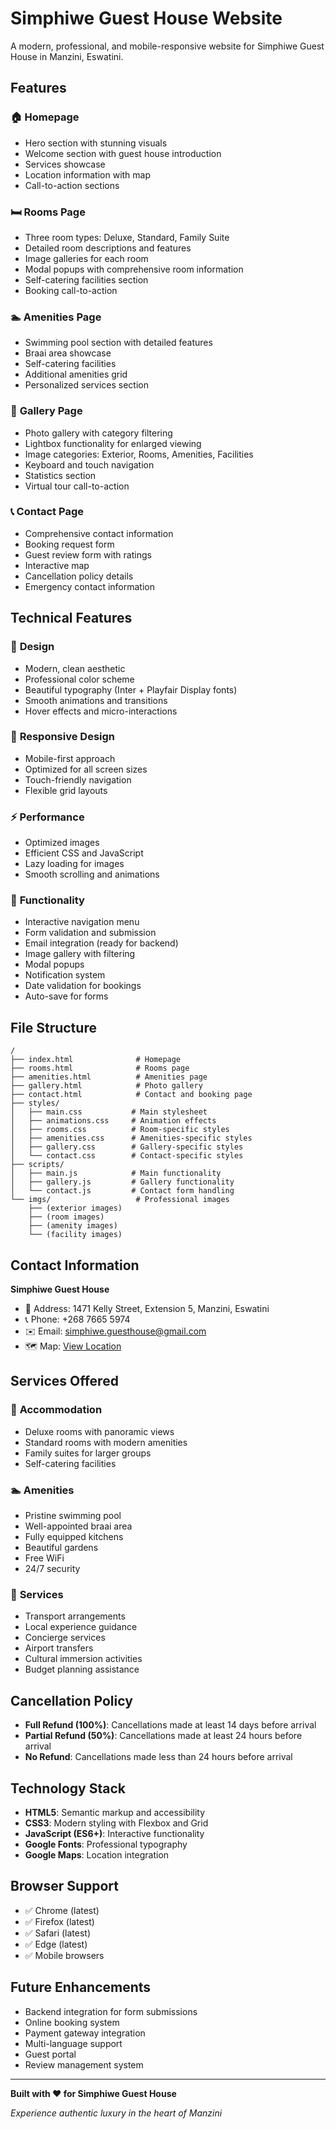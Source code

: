 # Simphiwe Guest House Website

A modern, professional, and mobile-responsive website for Simphiwe Guest House in Manzini, Eswatini.

## Features

### 🏠 **Homepage**
- Hero section with stunning visuals
- Welcome section with guest house introduction
- Services showcase
- Location information with map
- Call-to-action sections

### 🛏️ **Rooms Page**
- Three room types: Deluxe, Standard, Family Suite
- Detailed room descriptions and features
- Image galleries for each room
- Modal popups with comprehensive room information
- Self-catering facilities section
- Booking call-to-action

### 🏊 **Amenities Page**
- Swimming pool section with detailed features
- Braai area showcase
- Self-catering facilities
- Additional amenities grid
- Personalized services section

### 📸 **Gallery Page**
- Photo gallery with category filtering
- Lightbox functionality for enlarged viewing
- Image categories: Exterior, Rooms, Amenities, Facilities
- Keyboard and touch navigation
- Statistics section
- Virtual tour call-to-action

### 📞 **Contact Page**
- Comprehensive contact information
- Booking request form
- Guest review form with ratings
- Interactive map
- Cancellation policy details
- Emergency contact information

## Technical Features

### 🎨 **Design**
- Modern, clean aesthetic
- Professional color scheme
- Beautiful typography (Inter + Playfair Display fonts)
- Smooth animations and transitions
- Hover effects and micro-interactions

### 📱 **Responsive Design**
- Mobile-first approach
- Optimized for all screen sizes
- Touch-friendly navigation
- Flexible grid layouts

### ⚡ **Performance**
- Optimized images
- Efficient CSS and JavaScript
- Lazy loading for images
- Smooth scrolling and animations

### 🔧 **Functionality**
- Interactive navigation menu
- Form validation and submission
- Email integration (ready for backend)
- Image gallery with filtering
- Modal popups
- Notification system
- Date validation for bookings
- Auto-save for forms

## File Structure

```
/
├── index.html              # Homepage
├── rooms.html              # Rooms page
├── amenities.html          # Amenities page
├── gallery.html            # Photo gallery
├── contact.html            # Contact and booking page
├── styles/
│   ├── main.css           # Main stylesheet
│   ├── animations.css     # Animation effects
│   ├── rooms.css          # Room-specific styles
│   ├── amenities.css      # Amenities-specific styles
│   ├── gallery.css        # Gallery-specific styles
│   └── contact.css        # Contact-specific styles
├── scripts/
│   ├── main.js            # Main functionality
│   ├── gallery.js         # Gallery functionality
│   └── contact.js         # Contact form handling
└── imgs/                   # Professional images
    ├── (exterior images)
    ├── (room images)
    ├── (amenity images)
    └── (facility images)
```

## Contact Information

**Simphiwe Guest House**
- 📍 Address: 1471 Kelly Street, Extension 5, Manzini, Eswatini
- 📞 Phone: +268 7665 5974
- ✉️ Email: simphiwe.guesthouse@gmail.com
- 🗺️ Map: [View Location](https://maps.app.goo.gl/iFKW2AMDqRS5sJ426)

## Services Offered

### 🏨 **Accommodation**
- Deluxe rooms with panoramic views
- Standard rooms with modern amenities
- Family suites for larger groups
- Self-catering facilities

### 🏊 **Amenities**
- Pristine swimming pool
- Well-appointed braai area
- Fully equipped kitchens
- Beautiful gardens
- Free WiFi
- 24/7 security

### 🚗 **Services**
- Transport arrangements
- Local experience guidance
- Concierge services
- Airport transfers
- Cultural immersion activities
- Budget planning assistance

## Cancellation Policy

- **Full Refund (100%)**: Cancellations made at least 14 days before arrival
- **Partial Refund (50%)**: Cancellations made at least 24 hours before arrival
- **No Refund**: Cancellations made less than 24 hours before arrival

## Technology Stack

- **HTML5**: Semantic markup and accessibility
- **CSS3**: Modern styling with Flexbox and Grid
- **JavaScript (ES6+)**: Interactive functionality
- **Google Fonts**: Professional typography
- **Google Maps**: Location integration

## Browser Support

- ✅ Chrome (latest)
- ✅ Firefox (latest)
- ✅ Safari (latest)
- ✅ Edge (latest)
- ✅ Mobile browsers

## Future Enhancements

- Backend integration for form submissions
- Online booking system
- Payment gateway integration
- Multi-language support
- Guest portal
- Review management system

---

**Built with ❤️ for Simphiwe Guest House**

*Experience authentic luxury in the heart of Manzini*